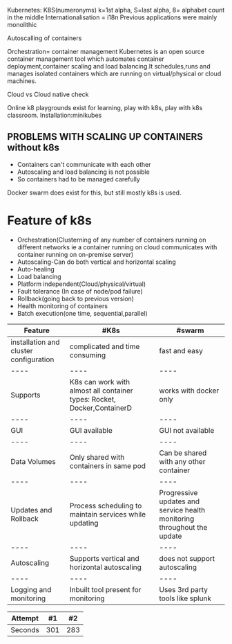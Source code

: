 Kubernetes: K8S(numeronyms) k=1st alpha, S=last alpha, 8= alphabet count in the middle
Internationalisation = i18n
Previous applications were mainly monolithic

Autoscalling of containers

Orchestration= container management
Kubernetes is an open source container management tool which automates container deployment,container scaling and load balancing.It schedules,runs and manages isolated containers which are running on virtual/physical or cloud machines.

Cloud vs Cloud native check

Online k8 playgrounds exist for learning, play with k8s, play with k8s classroom.
Installation:minikubes

## PROBLEMS WITH SCALING UP CONTAINERS without k8s
  * Containers can't communicate with each other
  * Autoscaling and load balancing is not possible
  * So containers had to be managed carefully

Docker swarm does exist for this, but still mostly k8s is used.

# Feature of k8s
* Orchestration(Clusterning of any number of containers running on different networks ie a container running on cloud communicates with container running on on-premise server)
* Autoscaling-Can do both vertical and horizontal scaling
* Auto-healing
* Load balancing
* Platform independent(Cloud/physical/virtual)
* Fault tolerance (In case of node/pod failure)
* Rollback(going back to previous version)
* Health monitoring of containers
* Batch execution(one time, sequential,parallel)

| Feature | #K8s | #swarm | 
| ---- | ---- | ---- | 
| installation and cluster configuration | complicated and time consuming | fast and easy | 
| ---- | ---- | ---- | 
| Supports | K8s can work with almost all container types: Rocket, Docker,ContainerD  | works with docker only | 
| ---- | ---- | ---- | 
| GUI | GUI available  | GUI not available | 
| ---- | ---- | ---- | 
| Data Volumes | Only shared with containers in same pod | Can be shared with any other container | 
| ---- | ---- | ---- | 
| Updates and Rollback | Process scheduling to maintain services while updating | Progressive updates and service health monitoring throughout the update | 
| ---- | ---- | ---- | 
| Autoscaling | Supports vertical and horizontal autoscaling  | does not support autoscaling |
| ---- | ---- | ---- | 
| Logging and monitoring | Inbuilt tool present for monitoring  | Uses 3rd party tools like splunk | 



| Attempt | #1  | #2  |
| ------- | --- | --- |
| Seconds | 301 | 283 |

